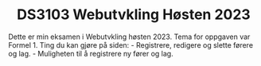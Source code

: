 <h1 align='center'>
  DS3103 Webutvkling Høsten 2023
</h1>
Dette er min eksamen i Webutvkling høsten 2023.
Tema for oppgaven var Formel 1.
Ting du kan gjøre på siden:
- Registrere, redigere og slette førere og lag.
- Muligheten til å registrere ny fører og lag.
